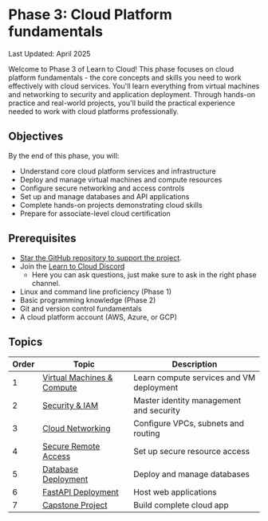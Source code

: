 # Phase 3: Cloud Platform fundamentals

Last Updated: April 2025

Welcome to Phase 3 of Learn to Cloud! This phase focuses on cloud platform fundamentals - the core concepts and skills you need to work effectively with cloud services. You'll learn everything from virtual machines and networking to security and application deployment. Through hands-on practice and real-world projects, you'll build the practical experience needed to work with cloud platforms professionally.

## Objectives

By the end of this phase, you will:

- Understand core cloud platform services and infrastructure
- Deploy and manage virtual machines and compute resources
- Configure secure networking and access controls
- Set up and manage databases and API applications
- Complete hands-on projects demonstrating cloud skills
- Prepare for associate-level cloud certification

## Prerequisites

- [Star the GitHub repository to support the project](https://github.com/learntocloud/learn-to-cloud).
- Join the [Learn to Cloud Discord](https://discord.gg/Qymw28nQX6)
    - Here you can ask questions, just make sure to ask in the right phase channel.
- Linux and command line proficiency (Phase 1)
- Basic programming knowledge (Phase 2)
- Git and version control fundamentals
- A cloud platform account (AWS, Azure, or GCP)

## Topics

| Order | Topic | Description |
|-------|-------|-------------|
| 1 | [Virtual Machines & Compute](1-virtual-machines-compute-services.md) | Learn compute services and VM deployment |
| 2 | [Security & IAM](2-security-identity-management.md) | Master identity management and security |
| 3 | [Cloud Networking](3-cloud-networking-fundamentals.md) | Configure VPCs, subnets and routing |
| 4 | [Secure Remote Access](4-secure-remote-access.md) | Set up secure resource access |
| 5 | [Database Deployment](5-database-deployment-configuration.md) | Deploy and manage databases |
| 6 | [FastAPI Deployment](6-fastapi-deployment-hosting.md) | Host web applications |
| 7 | [Capstone Project](7-deploy-api.md) | Build complete cloud app |
